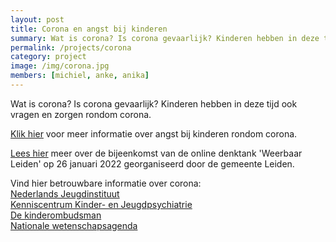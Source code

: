 ```yaml
---
layout: post
title: Corona en angst bij kinderen
summary: Wat is corona? Is corona gevaarlijk? Kinderen hebben in deze tijd ook vragen en zorgen rondom corona. Vind hier filmpjes en betrouwbare informatie speciaal voor kinderen.
permalink: /projects/corona
category: project
image: /img/corona.jpg
members: [michiel, anke, anika]
---
```


Wat is corona? Is corona gevaarlijk? Kinderen hebben in deze tijd ook vragen en zorgen rondom corona. 


[Klik hier](https://www.universiteitleiden.nl/nieuws/2020/04/anke-klein-in-de-media) voor meer informatie over angst bij kinderen rondom corona.

[Lees hier](https://www.linkedin.com/feed/update/urn%3Ali%3Aactivity%3A6760221737402687488/?midToken=AQEoT4vuXt2L2w&midSig=27Omc3W1C3V9A1&trk=eml-email_notification_single_mentioned_you_in_this_01-notifications-1-hero%7Ecard%7Efeed&trkEmail=eml-email_notification_single_mentioned_you_in_this_01-notifications-1-hero%7Ecard%7Efeed-null-c4sgg%7Ekkfmba68%7Ez5-null-voyagerOffline) meer over de bijeenkomst van de online denktank 'Weerbaar Leiden' op 26 januari 2022 georganiseerd door de gemeente Leiden.

Vind hier betrouwbare informatie over corona:<br>
[Nederlands Jeugdinstituut](https://www.nji.nl/coronavirus)<br>
[Kenniscentrum Kinder- en Jeugdpsychiatrie](https://www.kenniscentrum-kjp.nl/professionals/dossiers/kinder-jeugdpsychiatrie-corona/)<br>
[De kinderombudsman](https://www.dekinderombudsman.nl/ik-heb-een-vraag-over/corona)<br>
[Nationale wetenschapsagenda](https://wetenschapsagenda.nl/videos/corona-uitgelegd/)<br>
